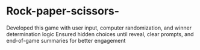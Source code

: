 # Rock-paper-scissors-
Developed this game with user input, computer randomization, and winner determination logic
Ensured hidden choices until reveal, clear prompts, and end-of-game summaries for better engagement

